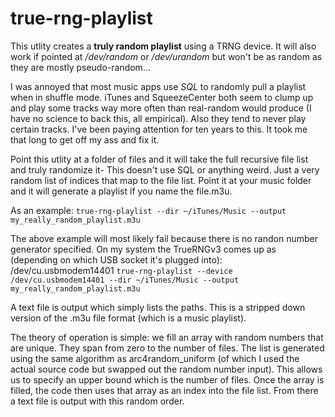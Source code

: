 # true-rng-playlist

This utlity creates a **truly random playlist** using a TRNG device.  It will also work if pointed at */dev/random* or */dev/urandom* but won't be as random as they are mostly pseudo-random...

I was annoyed that most music apps use *SQL* to randomly pull a playlist when in shuffle mode.  iTunes and SqueezeCenter both seem to clump up and play some tracks way more often than real-random would produce (I have no science to back this, all empirical).  Also they tend to never play certain tracks.  I've been paying attention for ten years to this.  It took me that long to get off my ass and fix it.

Point this utlity at a folder of files and it will take the full recursive file list and truly randomize it-  This doesn't use SQL or anything weird.  Just a very random list of indices that map to the file list.  Point it at your music folder and it will generate a playlist if you name the file.m3u.

As an example:
`true-rng-playlist --dir ~/iTunes/Music --output my_really_random_playlist.m3u`

The above example will most likely fail because there is no randon number generator specified.  On my system the TrueRNGv3 comes up as (depending on which USB socket it's plugged into): /dev/cu.usbmodem14401
`true-rng-playlist --device /dev/cu.usbmodem14401 --dir ~/iTunes/Music --output my_really_random_playlist.m3u`

A text file is output which simply lists the paths.  This is a stripped down version of the .m3u file format (which is a music playlist).

The theory of operation is simple:  we fill an array with random numbers that are unique.  They span from zero to the number of files.  The list is generated using the same algorithm as arc4random_uniform (of which I used the actual source code but swapped out the random number input).  This allows us to specify an upper bound which is the number of files.  Once the array is filled, the code then uses that array as an index into the file list.  From there a text file is output with this random order.
